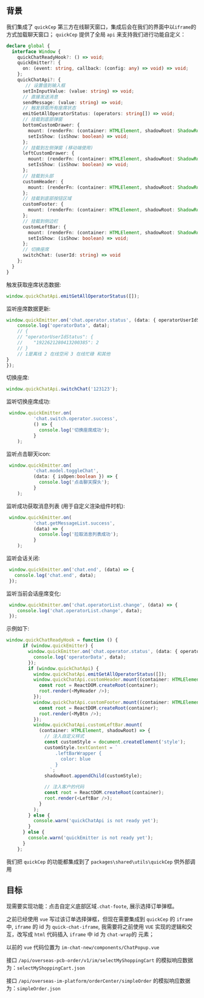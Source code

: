 ## 背景

我们集成了 `quickCep` 第三方在线聊天窗口，集成后会在我们的界面中以`iframe`的方式加载聊天窗口；
`quickCep` 提供了全局 `api` 来支持我们进行功能自定义：
```ts
declare global {
  interface Window {
    quickChatReadyHook?: () => void;
    quickEmitter?: {
      on: (event: string, callback: (config: any) => void) => void;
    };
    quickChatApi?: {
       // 设置值到输入框
      setInInputValue: (value: string) => void;
      // 直接发送消息
      sendMessage: (value: string) => void;
      // 触发获取所有座席状态
      emitGetAllOperatorStatus: (operators: string[]) => void;
      // 挂载到底部弹窗
      bottomCustomDrawer: {
        mount: (renderFn: (container: HTMLElement, shadowRoot: ShadowRoot) => void) => void;
        setIsShow: (isShow: boolean) => void;
      };
      // 挂载到左侧弹窗 (移动端使用)
      leftCustomDrawer: {
        mount: (renderFn: (container: HTMLElement, shadowRoot: ShadowRoot) => void) => void;
        setIsShow: (isShow: boolean) => void;
      };
      // 挂载到头部
      customHeader: {
        mount: (renderFn: (container: HTMLElement, shadowRoot: ShadowRoot) => void) => void;
      };
      // 挂载到底部按钮区域
      customFooter: {
        mount: (renderFn: (container: HTMLElement, shadowRoot: ShadowRoot) => void) => void;
      };
      // 挂载到侧边栏
      customLeftBar: {
        mount: (renderFn: (container: HTMLElement, shadowRoot: ShadowRoot) => void) => void;
        setIsShow: (isShow: boolean) => void;
      };
      // 切换座席
      switchChat: (userId: string) => void
    };
  }
}
```

触发获取座席状态数据:

```ts
window.quickChatApi.emitGetAllOperatorStatus([]);
```

监听座席数据更新:

```ts
window.quickEmitter.on('chat.operator.status', (data: { operatorUserIdStatus: Record<string, number> }) => {
    console.log('operatorData', data);
    // {
    // "operatorUserIdStatus": {
    //    "1922621280413200385": 2
    // }
    // 1是离线 2 在线空闲 3 在线忙碌 和其他
}
});
```

切换座席:

```ts
window.quickChatApi.switchChat('123123');
```

监听切换座席成功:

```ts
 window.quickEmitter.on(
          'chat.switch.operator.success',
          () => {
            console.log('切换座席成功');
          }
    );
```

监听点击聊天icon:

```ts
 window.quickEmitter.on(
          'chat.model.toggleChat',
          (data: { isOpen:boolean }) => {
            console.log('点击聊天探头');
          }
    );
```

监听成功获取消息列表 (用于自定义渲染组件时机):

```ts
 window.quickEmitter.on(
          'chat.getMessageList.success',
          (data) => {
            console.log('拉取消息列表成功');
          }
    );
```

监听会话关闭:

```ts
 window.quickEmitter.on('chat.end', (data) => {
   console.log('chat.end', data);
 });
```

监听当前会话座席变化:

```ts
 window.quickEmitter.on('chat.operatorList.change', (data) => {
    console.log('chat.operatorList.change', data);
 });
```

示例如下:

```ts
window.quickChatReadyHook = function () {
      if (window.quickEmitter) {
        window.quickEmitter.on('chat.operator.status', (data: { operatorUserIdStatus: Record<string, number> }) => {
          console.log('operatorData', data);
        });
        if (window.quickChatApi) {
          window.quickChatApi.emitGetAllOperatorStatus([]);
          window.quickChatApi.customHeader.mount((container: HTMLElement) => {
            const root = ReactDOM.createRoot(container);
            root.render(<MyHeader />);
          });
          window.quickChatApi.customFooter.mount((container: HTMLElement) => {
            const root = ReactDOM.createRoot(container);
            root.render(<MyBtn />);
          });
          window.quickChatApi.customLeftBar.mount(
            (container: HTMLElement, shadowRoot) => {
              // 注入自定义样式
              const customStyle = document.createElement('style');
              customStyle.textContent = `
                  .leftBarWrapper {
                    color: blue
                  }
                `;
              shadowRoot.appendChild(customStyle);

              // 注入客户的代码
              const root = ReactDOM.createRoot(container);
              root.render(<LeftBar />);
            }
          );
        } else {
          console.warn('quickChatApi is not ready yet');
        }
      } else {
        console.warn('quickEmitter is not ready yet');
      }
    };
```

我们把 `quickCep` 的功能都集成到了 `packages\shared\utils\quickCep` 供外部调用

## 目标

现需要实现功能：点击自定义底部区域`.chat-foote`, 展示选择订单弹框。

之前已经使用 `vue` 写过该订单选择弹框，但现在需要集成到 `quickCep` 的 `iframe` 中, `iframe` 的 id 为 `quick-chat-iframe`, 我需要将之前使用 `VUE` 实现的逻辑和交互，改写成 `html` 代码插入 `iframe` 中 id 为 `chat-wrap`的 元素；

以前的 `vue` 代码位置为 `im-chat-new/components/ChatPopup.vue`

接口 `/api/overseas-pcb-order/v1/im/selectMyShoppingCart` 的模拟响应数据为：`selectMyShoppingCart.json`

接口 `/api/overseas-im-platform/orderCenter/simpleOrder` 的模拟响应数据为：`simpleOrder.json`
